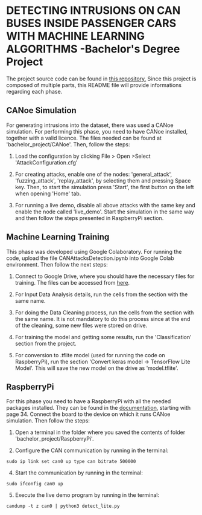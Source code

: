 
# DETECTING INTRUSIONS ON CAN BUSES INSIDE PASSENGER CARS WITH MACHINE LEARNING ALGORITHMS -Bachelor's Degree Project

The project source code can be found in [this repository.](https://github.com/nicoletavoinea/BachelorProject.git)
Since this project is composed of multiple parts, this README file will provide informations regarding each phase.

  

## CANoe Simulation

  

For generating intrusions into the dataset, there was used a CANoe simulation. For performing this phase, you need to have CANoe installed, together with a valid licence. The files needed can be found at 'bachelor_project/CANoe'. Then, follow the steps:

1. Load the configuration by clicking File > Open >Select 'AttackConfiguration.cfg'

2. For creating attacks, enable one of the nodes: 'general_attack', 'fuzzing_attack', 'replay_attack', by selecting them and pressing Space key. Then, to start the simulation press 'Start', the first button on the left when opening 'Home' tab.

3. For running a live demo, disable all above attacks with the same key and enable the node called 'live_demo'. Start the simulation in the same way and then follow the steps presented in RaspberryPi section.

  
  

## Machine Learning Training

  

This phase was developed using Google Colaboratory. For running the code, upload the file CANAttacksDetection.ipynb into Google Colab environment. Then follow the next steps:

1. Connect to Google Drive, where you should have the necessary files for training. The files can be accessed from [here](https://drive.google.com/drive/folders/1Z_gJYalmKNEBEdQrNC7AT7APILjp1_J6?usp=drive_link).

2. For Input Data Analysis details, run the cells from the section with the same name.

3. For doing the Data Cleaning process, run the cells from the section with the same name. It is not mandatory to do this process since at the end of the cleaning, some new files were stored on drive.

4. For training the model and getting some results, run the 'Classification' section from the project.

5. For conversion to .tflite model (used for running the code on RaspberryPi), run the section 'Convert keras model -> TensorFlow Lite Model'. This will save the new model on the drive as 'model.tflite'.

  

## RaspberryPi

  

For this phase you need to have a RaspberryPi with all the needed packages installed. They can be found in the [documentation](https://github.com/nicoletavoinea/BachelorProject/blob/328d50f966ab203e96d835c2beb742bbf1650b3b/Voinea_Nicoleta-Valentina_Documentatie_CTIEN_Licenta.pdf), starting with page 34. Connect the board to the device on which it runs CANoe simulation. Then follow the steps:

1. Open a terminal in the folder where you saved the contents of folder 'bachelor_project/RaspberryPi'.

2. Configure the CAN communication by running in the terminal:

`sudo ip link set can0 up type can bitrate 500000`

4. Start the communication by running in the terminal:

`sudo ifconfig can0 up`

5. Execute the live demo program by running in the terminal:

`candump -t z can0 | python3 detect_lite.py`